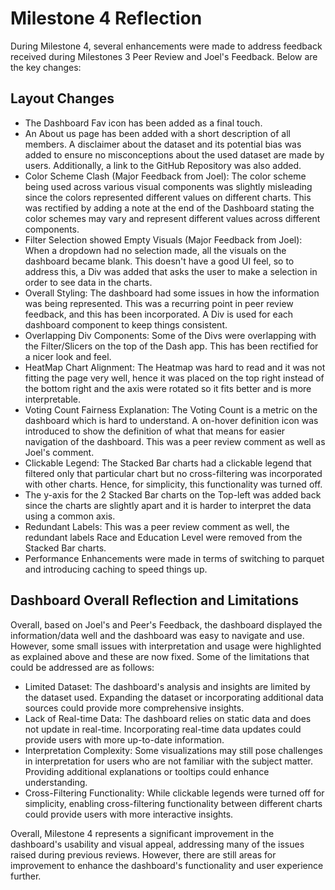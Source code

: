 # Milestone 4 Reflection

During Milestone 4, several enhancements were made to address feedback received during Milestones 3 Peer Review and Joel's Feedback. Below are the key changes:

## Layout Changes
- The Dashboard Fav icon has been added as a final touch.
- An About us page has been added with a short description of all members. A disclaimer about the dataset and its potential bias was added to ensure no misconceptions about the used dataset are made by users. Additionally, a link to the GitHub Repository was also added.
- Color Scheme Clash (Major Feedback from Joel): The color scheme being used across various visual components was slightly misleading since the colors represented different values on different charts. This was rectified by adding a note at the end of the Dashboard stating the color schemes may vary and represent different values across different components.
- Filter Selection showed Empty Visuals (Major Feedback from Joel): When a dropdown had no selection made, all the visuals on the dashboard became blank. This doesn't have a good UI feel, so to address this, a Div was added that asks the user to make a selection in order to see data in the charts.
- Overall Styling: The dashboard had some issues in how the information was being represented. This was a recurring point in peer review feedback, and this has been incorporated. A Div is used for each dashboard component to keep things consistent.
- Overlapping Div Components: Some of the Divs were overlapping with the Filter/Slicers on the top of the Dash app. This has been rectified for a nicer look and feel.
- HeatMap Chart Alignment: The Heatmap was hard to read and it was not fitting the page very well, hence it was placed on the top right instead of the bottom right and the axis were rotated so it fits better and is more interpretable.
- Voting Count Fairness Explanation: The Voting Count is a metric on the dashboard which is hard to understand. A on-hover definition icon was introduced to show the definition of what that means for easier navigation of the dashboard. This was a peer review comment as well as Joel's comment.
- Clickable Legend: The Stacked Bar charts had a clickable legend that filtered only that particular chart but no cross-filtering was incorporated with other charts. Hence, for simplicity, this functionality was turned off.
- The y-axis for the 2 Stacked Bar charts on the Top-left was added back since the charts are slightly apart and it is harder to interpret the data using a common axis.
- Redundant Labels: This was a peer review comment as well, the redundant labels Race and Education Level were removed from the Stacked Bar charts.
- Performance Enhancements were made in terms of switching to parquet and introducing caching to speed things up.

## Dashboard Overall Reflection and Limitations

Overall, based on Joel's and Peer's Feedback, the dashboard displayed the information/data well and the dashboard was easy to navigate and use. However, some small issues with interpretation and usage were highlighted as explained above and these are now fixed. Some of the limitations that could be addressed are as follows:

- Limited Dataset: The dashboard's analysis and insights are limited by the dataset used. Expanding the dataset or incorporating additional data sources could provide more comprehensive insights.
- Lack of Real-time Data: The dashboard relies on static data and does not update in real-time. Incorporating real-time data updates could provide users with more up-to-date information.
- Interpretation Complexity: Some visualizations may still pose challenges in interpretation for users who are not familiar with the subject matter. Providing additional explanations or tooltips could enhance understanding.
- Cross-Filtering Functionality: While clickable legends were turned off for simplicity, enabling cross-filtering functionality between different charts could provide users with more interactive insights.

Overall, Milestone 4 represents a significant improvement in the dashboard's usability and visual appeal, addressing many of the issues raised during previous reviews. However, there are still areas for improvement to enhance the dashboard's functionality and user experience further.